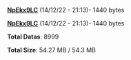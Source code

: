 [**NpEkx9LC**](/data/NpEkx9LC.txt) (14/12/22 - 21:13)- 1440 bytes

[**NpEkx9LC**](/data/NpEkx9LC.txt) (14/12/22 - 21:13)- 1440 bytes

**Total Datas**: 8999

**Total Size**: 54.27 MB / 54.3 MB